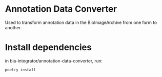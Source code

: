# Annotation Data Converter
Used to transform annotation data in the BioImageArchive from one form to another.


# Install dependencies
in bia-integrator/annotation-data-converter, run:
```
poetry install
```

